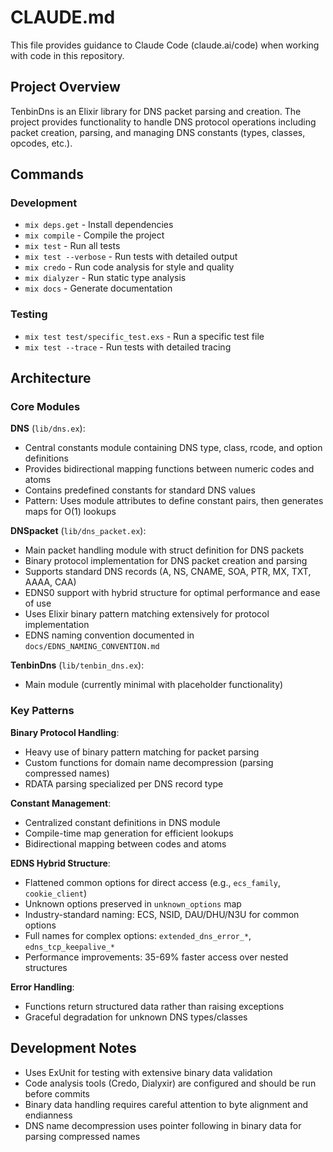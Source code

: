 # CLAUDE.md

This file provides guidance to Claude Code (claude.ai/code) when working with code in this repository.

## Project Overview

TenbinDns is an Elixir library for DNS packet parsing and creation. The project provides functionality to handle DNS protocol operations including packet creation, parsing, and managing DNS constants (types, classes, opcodes, etc.).

## Commands

### Development
- `mix deps.get` - Install dependencies
- `mix compile` - Compile the project
- `mix test` - Run all tests
- `mix test --verbose` - Run tests with detailed output
- `mix credo` - Run code analysis for style and quality
- `mix dialyzer` - Run static type analysis
- `mix docs` - Generate documentation

### Testing
- `mix test test/specific_test.exs` - Run a specific test file
- `mix test --trace` - Run tests with detailed tracing

## Architecture

### Core Modules

**DNS** (`lib/dns.ex`):
- Central constants module containing DNS type, class, rcode, and option definitions
- Provides bidirectional mapping functions between numeric codes and atoms
- Contains predefined constants for standard DNS values
- Pattern: Uses module attributes to define constant pairs, then generates maps for O(1) lookups

**DNSpacket** (`lib/dns_packet.ex`):
- Main packet handling module with struct definition for DNS packets
- Binary protocol implementation for DNS packet creation and parsing
- Supports standard DNS records (A, NS, CNAME, SOA, PTR, MX, TXT, AAAA, CAA)
- EDNS0 support with hybrid structure for optimal performance and ease of use
- Uses Elixir binary pattern matching extensively for protocol implementation
- EDNS naming convention documented in `docs/EDNS_NAMING_CONVENTION.md`

**TenbinDns** (`lib/tenbin_dns.ex`):
- Main module (currently minimal with placeholder functionality)

### Key Patterns

**Binary Protocol Handling**:
- Heavy use of binary pattern matching for packet parsing
- Custom functions for domain name decompression (parsing compressed names)
- RDATA parsing specialized per DNS record type

**Constant Management**:
- Centralized constant definitions in DNS module
- Compile-time map generation for efficient lookups
- Bidirectional mapping between codes and atoms

**EDNS Hybrid Structure**:
- Flattened common options for direct access (e.g., `ecs_family`, `cookie_client`)
- Unknown options preserved in `unknown_options` map
- Industry-standard naming: ECS, NSID, DAU/DHU/N3U for common options
- Full names for complex options: `extended_dns_error_*`, `edns_tcp_keepalive_*`
- Performance improvements: 35-69% faster access over nested structures

**Error Handling**:
- Functions return structured data rather than raising exceptions
- Graceful degradation for unknown DNS types/classes

## Development Notes

- Uses ExUnit for testing with extensive binary data validation
- Code analysis tools (Credo, Dialyxir) are configured and should be run before commits
- Binary data handling requires careful attention to byte alignment and endianness
- DNS name decompression uses pointer following in binary data for parsing compressed names